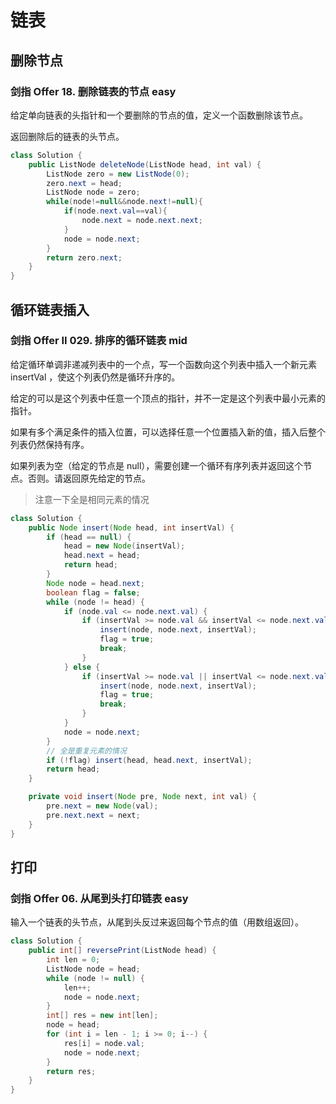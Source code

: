 # 链表

## 删除节点

### 剑指 Offer 18. 删除链表的节点 easy

给定单向链表的头指针和一个要删除的节点的值，定义一个函数删除该节点。

返回删除后的链表的头节点。

```java
class Solution {
    public ListNode deleteNode(ListNode head, int val) {
        ListNode zero = new ListNode(0);
        zero.next = head;
        ListNode node = zero;
        while(node!=null&&node.next!=null){
            if(node.next.val==val){
                node.next = node.next.next;
            }
            node = node.next;
        }
        return zero.next;
    }
}
```

## 循环链表插入

### 剑指 Offer II 029. 排序的循环链表 mid

给定循环单调非递减列表中的一个点，写一个函数向这个列表中插入一个新元素 insertVal ，使这个列表仍然是循环升序的。

给定的可以是这个列表中任意一个顶点的指针，并不一定是这个列表中最小元素的指针。

如果有多个满足条件的插入位置，可以选择任意一个位置插入新的值，插入后整个列表仍然保持有序。

如果列表为空（给定的节点是 null），需要创建一个循环有序列表并返回这个节点。否则。请返回原先给定的节点。

> 注意一下全是相同元素的情况

```java
class Solution {
    public Node insert(Node head, int insertVal) {
        if (head == null) {
            head = new Node(insertVal);
            head.next = head;
            return head;
        }
        Node node = head.next;
        boolean flag = false;
        while (node != head) {
            if (node.val <= node.next.val) {
                if (insertVal >= node.val && insertVal <= node.next.val) {
                    insert(node, node.next, insertVal);
                    flag = true;
                    break;
                }
            } else {
                if (insertVal >= node.val || insertVal <= node.next.val) {
                    insert(node, node.next, insertVal);
                    flag = true;
                    break;
                }
            }
            node = node.next;
        }
        // 全是重复元素的情况
        if (!flag) insert(head, head.next, insertVal);
        return head;
    }

    private void insert(Node pre, Node next, int val) {
        pre.next = new Node(val);
        pre.next.next = next;
    }
}

```

## 打印

### 剑指 Offer 06. 从尾到头打印链表 easy

输入一个链表的头节点，从尾到头反过来返回每个节点的值（用数组返回）。

```java
class Solution {
    public int[] reversePrint(ListNode head) {
        int len = 0;
        ListNode node = head;
        while (node != null) {
            len++;
            node = node.next;
        }
        int[] res = new int[len];
        node = head;
        for (int i = len - 1; i >= 0; i--) {
            res[i] = node.val;
            node = node.next;
        }
        return res;
    }
}
```
